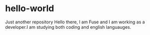 # hello-world
Just another repository
Hello there, I am Fuse and I am working as a developer.I am studying both coding and english languauges.
